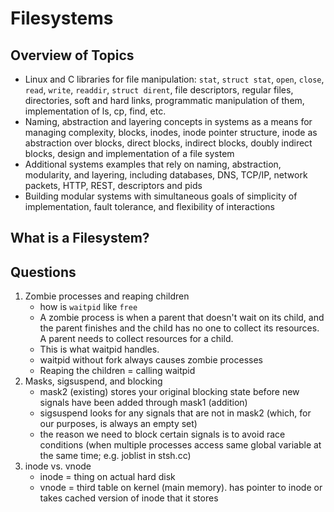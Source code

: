 # Filesystems

## Overview of Topics
- Linux and C libraries for file manipulation: `stat`, `struct stat`, `open`, `close`, `read`, `write`, `readdir`, `struct dirent`, file descriptors, regular files, directories, soft and hard links, programmatic manipulation of them, implementation of ls, cp, find, etc.
- Naming, abstraction and layering concepts in systems as a means for managing complexity, blocks, inodes, inode pointer structure, inode as abstraction over blocks, direct blocks, indirect blocks, doubly indirect blocks, design and implementation of a file system
- Additional systems examples that rely on naming, abstraction, modularity, and layering, including databases, DNS, TCP/IP, network packets, HTTP, REST, descriptors and pids
- Building modular systems with simultaneous goals of simplicity of implementation, fault tolerance, and flexibility of interactions

## What is a Filesystem?

## Questions
1. Zombie processes and reaping children
	- how is `waitpid` like `free`
	- A zombie process is when a parent that doesn't wait on its child, and the parent finishes and the child has no one to collect its resources. A parent needs to collect resources for a child.
	- This is what waitpid handles.
	- waitpid without fork always causes zombie processes
	- Reaping the children = calling waitpid
2. Masks, sigsuspend, and blocking
	- mask2 (existing) stores your original blocking state before new signals have been added through mask1 (addition)
	- sigsuspend looks for any signals that are not in mask2 (which, for our purposes, is always an empty set)
	- the reason we need to block certain signals is to avoid race conditions (when multiple processes access same global variable at the same time; e.g. joblist in stsh.cc)
3. inode vs. vnode
	- inode = thing on actual hard disk
	- vnode = third table on kernel (main memory). has pointer to inode or takes cached version of inode that it stores